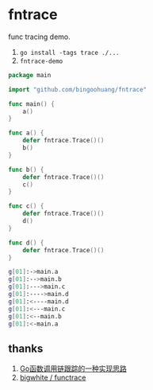# fntrace

func tracing demo.

1. `go install -tags trace ./...`
1. `fntrace-demo`

```go
package main

import "github.com/bingoohuang/fntrace"

func main() {
    a()
}

func a() {
    defer fntrace.Trace()()
    b()
}

func b() {
    defer fntrace.Trace()()
    c()
}

func c() {
    defer fntrace.Trace()()
    d()
}

func d() {
    defer fntrace.Trace()()
}
```

```bash
g[01]:->main.a
g[01]:-->main.b
g[01]:--->main.c
g[01]:---->main.d
g[01]:<----main.d
g[01]:<---main.c
g[01]:<--main.b
g[01]:<-main.a
```

## thanks

1. [Go函数调用链跟踪的一种实现思路](https://tonybai.com/2020/12/10/a-kind-of-thinking-about-how-to-trace-function-call-chain/)
1. [bigwhite / functrace](https://github.com/bigwhite/functrace)

